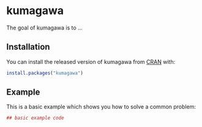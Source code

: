 # kumagawa

The goal of kumagawa is to ...

## Installation

You can install the released version of kumagawa from [CRAN](https://CRAN.R-project.org) with:

``` r
install.packages("kumagawa")
```

## Example

This is a basic example which shows you how to solve a common problem:

``` r
## basic example code
```

